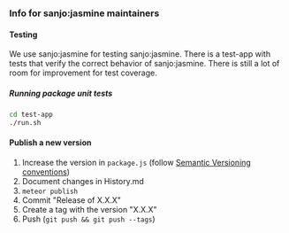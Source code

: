 ### Info for sanjo:jasmine maintainers

#### Testing

We use sanjo:jasmine for testing sanjo:jasmine. There is a test-app with tests that verify the correct behavior of sanjo:jasmine. There is still a lot of room for improvement for test coverage.

##### Running package unit tests

```bash
cd test-app
./run.sh
```

#### Publish a new version

1. Increase the version in `package.js` (follow [Semantic Versioning conventions](http://semver.org/))
2. Document changes in History.md
3. `meteor publish`
4. Commit "Release of X.X.X"
5. Create a tag with the version "X.X.X"
6. Push (`git push && git push --tags`)

